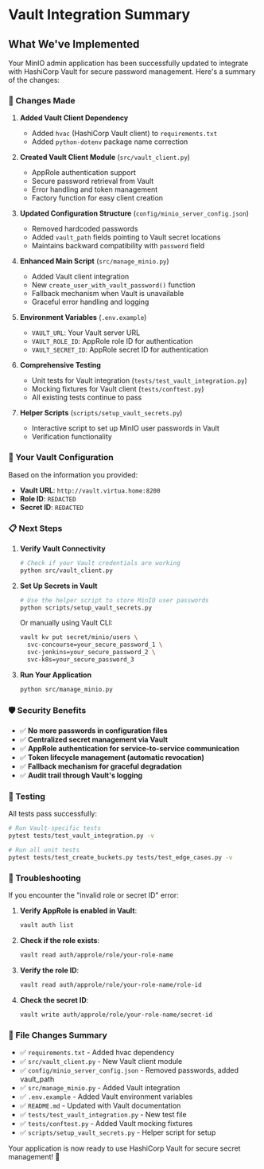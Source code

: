 # Vault Integration Summary

## What We've Implemented

Your MinIO admin application has been successfully updated to integrate with HashiCorp Vault for secure password management. Here's a summary of the changes:

### 🔧 Changes Made

1. **Added Vault Client Dependency**
   - Added `hvac` (HashiCorp Vault client) to `requirements.txt`
   - Added `python-dotenv` package name correction

2. **Created Vault Client Module** (`src/vault_client.py`)
   - AppRole authentication support
   - Secure password retrieval from Vault 
   - Error handling and token management
   - Factory function for easy client creation

3. **Updated Configuration Structure** (`config/minio_server_config.json`)
   - Removed hardcoded passwords
   - Added `vault_path` fields pointing to Vault secret locations
   - Maintains backward compatibility with `password` field

4. **Enhanced Main Script** (`src/manage_minio.py`)
   - Added Vault client integration
   - New `create_user_with_vault_password()` function
   - Fallback mechanism when Vault is unavailable
   - Graceful error handling and logging

5. **Environment Variables** (`.env.example`)
   - `VAULT_URL`: Your Vault server URL
   - `VAULT_ROLE_ID`: AppRole role ID for authentication
   - `VAULT_SECRET_ID`: AppRole secret ID for authentication

6. **Comprehensive Testing**
   - Unit tests for Vault integration (`tests/test_vault_integration.py`)
   - Mocking fixtures for Vault client (`tests/conftest.py`)
   - All existing tests continue to pass

7. **Helper Scripts** (`scripts/setup_vault_secrets.py`)
   - Interactive script to set up MinIO user passwords in Vault
   - Verification functionality

### 🔐 Your Vault Configuration

Based on the information you provided:
- **Vault URL**: `http://vault.virtua.home:8200`
- **Role ID**: `REDACTED`
- **Secret ID**: `REDACTED`

### 📋 Next Steps

1. **Verify Vault Connectivity**
   ```bash
   # Check if your Vault credentials are working
   python src/vault_client.py
   ```

2. **Set Up Secrets in Vault**
   ```bash
   # Use the helper script to store MinIO user passwords
   python scripts/setup_vault_secrets.py
   ```
   
   Or manually using Vault CLI:
   ```bash
   vault kv put secret/minio/users \
     svc-concourse=your_secure_password_1 \
     svc-jenkins=your_secure_password_2 \
     svc-k8s=your_secure_password_3
   ```

3. **Run Your Application**
   ```bash
   python src/manage_minio.py
   ```

### 🛡️ Security Benefits

- ✅ **No more passwords in configuration files**
- ✅ **Centralized secret management via Vault**
- ✅ **AppRole authentication for service-to-service communication**
- ✅ **Token lifecycle management (automatic revocation)**
- ✅ **Fallback mechanism for graceful degradation**
- ✅ **Audit trail through Vault's logging**

### 🧪 Testing

All tests pass successfully:
```bash
# Run Vault-specific tests
pytest tests/test_vault_integration.py -v

# Run all unit tests
pytest tests/test_create_buckets.py tests/test_edge_cases.py -v
```

### 🚨 Troubleshooting

If you encounter the "invalid role or secret ID" error:

1. **Verify AppRole is enabled in Vault**:
   ```bash
   vault auth list
   ```

2. **Check if the role exists**:
   ```bash
   vault read auth/approle/role/your-role-name
   ```

3. **Verify the role ID**:
   ```bash
   vault read auth/approle/role/your-role-name/role-id
   ```

4. **Check the secret ID**:
   ```bash
   vault write auth/approle/role/your-role-name/secret-id
   ```

### 📁 File Changes Summary

- ✅ `requirements.txt` - Added hvac dependency
- ✅ `src/vault_client.py` - New Vault client module
- ✅ `config/minio_server_config.json` - Removed passwords, added vault_path
- ✅ `src/manage_minio.py` - Added Vault integration
- ✅ `.env.example` - Added Vault environment variables
- ✅ `README.md` - Updated with Vault documentation
- ✅ `tests/test_vault_integration.py` - New test file
- ✅ `tests/conftest.py` - Added Vault mocking fixtures
- ✅ `scripts/setup_vault_secrets.py` - Helper script for setup

Your application is now ready to use HashiCorp Vault for secure secret management! 🎉